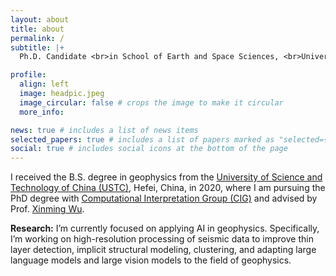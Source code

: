 ```yaml
---
layout: about
title: about
permalink: /
subtitle: |+
  Ph.D. Candidate <br>in School of Earth and Space Sciences, <br>University of Science and Technology of China.

profile:
  align: left
  image: headpic.jpeg
  image_circular: false # crops the image to make it circular
  more_info: 

news: true # includes a list of news items
selected_papers: true # includes a list of papers marked as "selected={true}"
social: true # includes social icons at the bottom of the page
---
```


I received the B.S. degree in geophysics from the [University of Science and Technology of China (USTC)](https://ustc.edu.cn/), Hefei, China, in 2020, where I am pursuing the PhD degree with [Computational Interpretation Group (CIG)](http://cig.ustc.edu.cn/) and advised by Prof. [Xinming Wu](https://cig.ustc.edu.cn/xinming/list.htm).

**Research:** I’m currently focused on applying AI in geophysics. Specifically, I’m working on high-resolution processing of seismic data to improve thin layer detection, implicit structural modeling, clustering, and adapting large language models and large vision models to the field of geophysics.